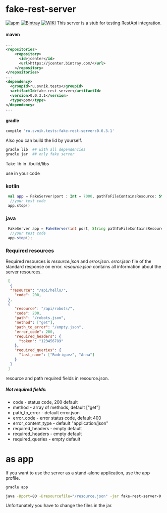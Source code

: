 # fake-rest-server
[![apm](https://img.shields.io/apm/l/vim-mode.svg?style=flat)](https://github.com/stasek/fake-rest-server/blob/master/LICENSE) [ ![Bintray](https://api.bintray.com/packages/stasek/maven/fake-rest-server/images/download.svg) ](https://bintray.com/stasek/maven/fake-rest-server/_latestVersion) [ ![WIKI](https://img.shields.io/badge/WIKI-READ-RED.svg)](https://github.com/stasek/fake-rest-server/wiki)
This server is a stub for testing RestApi integration.
#### maven
```xml
...
<repositories>
    <repository>
      <id>jcenter</id>
      <url>https://jcenter.bintray.com/</url>
    </repository>
</repositories>
...
<dependency>
  <groupId>ru.svnik.tests</groupId>
  <artifactId>fake-rest-server</artifactId>
  <version>0.0.3.1</version>
  <type>pom</type>
</dependency>
...
```
#### gradle
```gradle
compile 'ru.svnik.tests:fake-rest-server:0.0.3.1'
```

Also you can build the lid by yourself.

```sh
gradle lib  ## with all dependencies
gradle jar  ## only fake server
```
Take lib in ./build/libs

 use in your code
 ### kotlin
```kotlin
 val app = FakeServer(port : Int = 7000, pathToFileContainsResource: String = "/resource.json").server()
  //your test code
 app.stop()
```
### java
```java
 FakeServer app = FakeServer(int port, String pathToFileContainsResource).server();
  //your test code
 app.stop();
```

### Required resources
Required resources is *resource.json* and *error.json*.
*error.json*  file of the standard response on error.
*resource.json* contains all information about the server resources.
```json
 [
  {
  "resource": "/api/hello/",
    "code": 200,
 },
 {
    "resource": "/api/robots/",
    "code": 200,
    "path": "/robots.json",
    "method": ["get"],
    "path_to_error": "/empty.json",
    "error_code": 200,
    "required_headers": {
      "token": "123456789"
    },
    "required_queries": {
      "last_name": ["Rodriguez", "Anna"]
    }
  }
 ]
```
resource and path required fields in resource.json.

##### Not required fields:

+ code -  status code, 200 default
+ method - array of methods, default ["get"]
+ path_to_error - default error.json
+ error_code - error status code, default 400
+ error_content_type - default "application/json"
+ required_headers - empty default
+ required_headers - empty default
+ required_queries - empty default

 # as app
If you want to use the server as a stand-alone application, use the app profile.
```sh
gradle app

java -Dport=80 -Dresourcefile="/resource.json" -jar fake-rest-server-0.0.1-app.jar
```
Unfortunately you have to change the files in the jar.